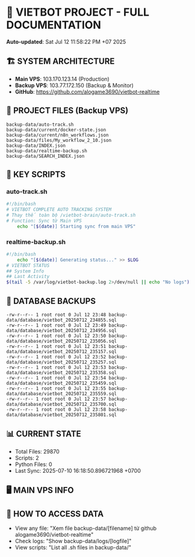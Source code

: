 # 🤖 VIETBOT PROJECT - FULL DOCUMENTATION
**Auto-updated**: Sat Jul 12 11:58:22 PM +07 2025

## 🏗️ SYSTEM ARCHITECTURE
- **Main VPS**: 103.170.123.14 (Production)
- **Backup VPS**: 103.77.172.150 (Backup & Monitor)
- **GitHub**: https://github.com/alogame3690/vietbot-realtime

## 📁 PROJECT FILES (Backup VPS)
```
backup-data/auto-track.sh
backup-data/current/docker-state.json
backup-data/current/n8n_workflows.json
backup-data/files/My_workflow_2_10.json
backup-data/INDEX.json
backup-data/realtime-backup.sh
backup-data/SEARCH_INDEX.json
```

## 🔧 KEY SCRIPTS
### auto-track.sh
```bash
#!/bin/bash
# VIETBOT COMPLETE AUTO TRACKING SYSTEM
# Thay thế toàn bộ /vietbot-brain/auto-track.sh
# Function: Sync từ Main VPS
    echo "[$(date)] Starting sync from main VPS"
```
### realtime-backup.sh
```bash
#!/bin/bash
    echo "[$(date)] Generating status..." >> $LOG
# VIETBOT STATUS
## System Info
## Last Activity
$(tail -5 /var/log/vietbot-backup.log 2>/dev/null || echo "No logs")
```

## 💾 DATABASE BACKUPS
```
-rw-r--r-- 1 root root 0 Jul 12 23:48 backup-data/database/vietbot_20250712_234855.sql
-rw-r--r-- 1 root root 0 Jul 12 23:49 backup-data/database/vietbot_20250712_234956.sql
-rw-r--r-- 1 root root 0 Jul 12 23:50 backup-data/database/vietbot_20250712_235056.sql
-rw-r--r-- 1 root root 0 Jul 12 23:51 backup-data/database/vietbot_20250712_235157.sql
-rw-r--r-- 1 root root 0 Jul 12 23:52 backup-data/database/vietbot_20250712_235257.sql
-rw-r--r-- 1 root root 0 Jul 12 23:53 backup-data/database/vietbot_20250712_235358.sql
-rw-r--r-- 1 root root 0 Jul 12 23:54 backup-data/database/vietbot_20250712_235459.sql
-rw-r--r-- 1 root root 0 Jul 12 23:55 backup-data/database/vietbot_20250712_235559.sql
-rw-r--r-- 1 root root 0 Jul 12 23:57 backup-data/database/vietbot_20250712_235700.sql
-rw-r--r-- 1 root root 0 Jul 12 23:58 backup-data/database/vietbot_20250712_235801.sql
```

## 📊 CURRENT STATE
- Total Files: 29870
- Scripts: 2
- Python Files: 0
- Last Sync: 2025-07-10 16:18:50.896721968 +0700

## 🖥️ MAIN VPS INFO


## 🚨 HOW TO ACCESS DATA
- View any file: "Xem file backup-data/[filename] từ github alogame3690/vietbot-realtime"
- Check logs: "Show backup-data/logs/[logfile]"
- View scripts: "List all .sh files in backup-data/"
